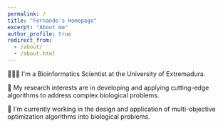 ```yaml
---
permalink: /
title: "Fernando's Homepage"
excerpt: "About me"
author_profile: true
redirect_from: 
  - /about/
  - /about.html
---
```


👨🏻‍💻 I'm a Bioinformatics Scientist at the University of Extremadura.

🔬 My research interests are in developing and applying cutting-edge algorithms to address complex biological problems.

🔧 I'm currently working in the design and application of multi-objective optimization algorithms into biological problems.


